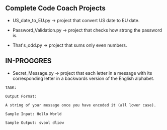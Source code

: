 ## Complete Code Coach Projects

 - US_date_to_EU.py -> project that convert US date to EU date.

 - Password_Validation.py -> project that checks how strong the password is.

 - That's_odd.py -> project that sums only even numbers.

## IN-PROGGRES

 - Secret_Message.py -> project that each letter in a message with its corresponding letter in a backwards version of the English alphabet.
```
TASK:

Output Format:

A string of your message once you have encoded it (all lower case).

Sample Input: Hello World

Sample Output: svool dliow
```
